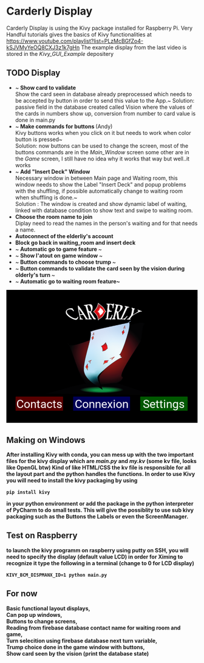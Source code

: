# Carderly Display
Carderly Display is using the Kivy package installed for Raspberry Pi. Very Handful tutorials gives the basics of Kivy functionalities at https://www.youtube.com/playlist?list=PLzMcBGfZo4-kSJVMyYeOQ8CXJ3z1k7gHn 
The example display from the last video is stored in the *Kivy_GUI_Example* depositery

## TODO Display
* ~<b> Show card to validate </b></br>
Show the card seen in database already preprocessed which needs to be accepted by button in order to send this value to the App.~
Solution: passive field in the database created called Vision where the values of the cards in numbers show up, conversion from number to card value is done in main.py
* ~<b> Make commands for buttons </b>(Andy)</br>
Kivy buttons works when you click on it but needs to work when color button is pressed~ </br>
Solution: now buttons can be used to change the screen, most of the buttons commands are in the *Main_Window* screen some other are in the *Game* screen, I still have no idea why it works that way but well..it works
* ~<b> Add "Insert Deck" Window </b></br>
Necessary window in between Main page and Waiting room, this window needs to show the Label "Insert Deck" and popup problems with the shuffling, if possible automatically change to waiting room when shuffling is done.~ </br>
Solution : The window is created and show dynamic label of waiting, linked with database condition to show text and swipe to waiting room.
* <b> Choose the room name to join </b> </br>
Diplay need to read the names in the person's waiting and for that needs a name.
* <b> Autoconnect of the elderliy's account </b> </br>
* <b> Block go back in waiting_room and insert deck </b> </br>
* ~<b> Automatic go to game feature </b>~
* ~<b> Show l'atout on game window </b>~
* ~<b> Button commands to choose trump </b>~
* ~<b> Button commands to validate the card seen by the vision during olderly's turn </b>~
* ~<b> Automatic go to waiting room feature~

![display](https://github.com/andybonnetto/Carderly/blob/main/Carderly_Display/Display.PNG?raw=false) 

## Making on Windows
  After installing Kivy with conda, you can mess up with the two important files for the kivy display which are *main.py* and *my.kv* (some kv file, looks like OpenGL btw)
Kind of like HTML/CSS the kv file is responsible for all the layout part and the python handles the functions. In order to use Kivy you will need to install the kivy packaging by using
```
pip install kivy
```
in your python environment or add the package in the python interpreter of PyCharm to do small tests. This will give the possiblity to use sub kivy packaging such as the Buttons the Labels or even the ScreenManager.
## Test on Raspberry
  to launch the kivy programm on raspberry using putty on SSH, you will need to specify the display (default value LCD) in order for Ximing to recognize it type the following in a terminal (change to 0 for LCD display)
```
KIVY_BCM_DISPMANX_ID=1 python main.py
```
## For now
Basic functional layout displays, <br/>
Can pop up windows, <br/>
Buttons to change screens, <br/>
Reading from firebase database contact name for waiting room and game, <br/>
Turn selecition using firebase database next turn variable, <br/>
Trump choice done in the game window with buttons, <br/>
Show card seen by the vision (print the database state) <br/>
